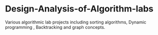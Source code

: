 # Design-Analysis-of-Algorithm-labs
Various algorithmic lab projects including sorting algorithms, Dynamic programming , Backtracking and graph concepts.
